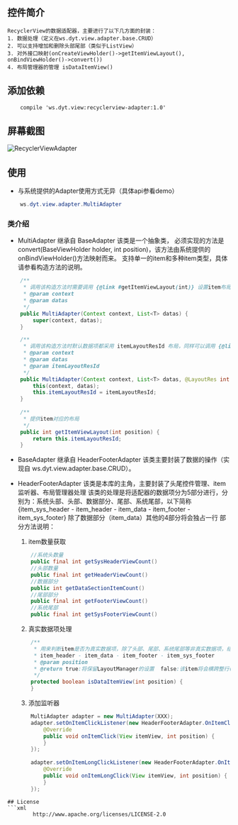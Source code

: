 ## 控件简介
    RecyclerView的数据适配器，主要进行了以下几方面的封装：
    1. 数据处理（定义在ws.dyt.view.adapter.base.CRUD）
    2. 可以支持增加和删除头部尾部（类似于ListView）
    3. 对外接口映射(onCreateViewHolder()->getItemViewLayout(), onBindViewHolder()->convert())
    4. 布局管理器的管理 isDataItemView()
## 添加依赖
```
    compile 'ws.dyt.view:recyclerview-adapter:1.0'
```
## 屏幕截图
![RecyclerViewAdapter](https://raw.githubusercontent.com/yangxiaoweihn/FlowView/flow-view/flowviewtest/screenshots/img.png)
    
## 使用
-   与系统提供的Adapter使用方式无异（具体api参看demo）
```java
    ws.dyt.view.adapter.MultiAdapter
```
### 类介绍
-   MultiAdapter 继承自 BaseAdapter
    该类是一个抽象类， 必须实现的方法是convert(BaseViewHolder holder, int position)，该方法由系统提供的onBindViewHolder()方法映射而来。
    支持单一的item和多种item类型，具体请参看构造方法的说明。
```java
    /**
     * 调用该构造方法时需要调用 {@link #getItemViewLayout(int)} 设置item布局
     * @param context
     * @param datas
     */
    public MultiAdapter(Context context, List<T> datas) {
        super(context, datas);
    }

    /**
     * 调用该构造方法时默认数据项都采用 itemLayoutResId 布局，同样可以调用 {@link #getItemViewLayout(int)} 重新设置item布局
     * @param context
     * @param datas
     * @param itemLayoutResId
     */
    public MultiAdapter(Context context, List<T> datas, @LayoutRes int itemLayoutResId) {
        this(context, datas);
        this.itemLayoutResId = itemLayoutResId;
    }
    
    /**
     * 提供item对应的布局
     */
    public int getItemViewLayout(int position) {
        return this.itemLayoutResId;
    }
```
-   BaseAdapter 继承自 HeaderFooterAdapter
    该类主要封装了数据的操作（实现自 ws.dyt.view.adapter.base.CRUD）。
    
-   HeaderFooterAdapter
    该类是本库的主角，主要封装了头尾控件管理、item监听器、布局管理器处理
    该类的处理是将适配器的数据项分为5部分进行，分别为：系统头部、头部、数据部分、尾部、系统尾部，以下简称{item_sys_header - item_header - item_data - item_footer - item_sys_footer}
    除了数据部分（item_data）其他的4部分将会独占一行
    部分方法说明：
    1. item数量获取
    ```java
        //系统头数量
        public final int getSysHeaderViewCount()
        //头部数量
        public final int getHeaderViewCount()
        //数据部分
        public int getDataSectionItemCount()
        //尾部部分
        public final int getFooterViewCount()
        //系统尾部
        public final int getSysFooterViewCount()
    ```
    2. 真实数据项处理
    ```java
        /**
         * 用来判断item是否为真实数据项，除了头部、尾部、系统尾部等非真实数据项，结构为:
         * item_header - item_data - item_footer - item_sys_footer
         * @param position
         * @return true:将保留LayoutManager的设置  false:该item将会横跨整行(对GridLayoutManager,StaggeredLayoutManager将很有用)
         */
        protected boolean isDataItemView(int position) {
        }
    ```
    3. 添加监听器
    ```java
        MultiAdapter adapter = new MultiAdapter(XXX);
        adapter.setOnItemClickListener(new HeaderFooterAdapter.OnItemClickListener() {
            @Override
            public void onItemClick(View itemView, int position) {
            }
        });
        
        adapter.setOnItemLongClickListener(new HeaderFooterAdapter.OnItemLongClickListener() {
            @Override
            public void onItemLongClick(View itemView, int position) {
            }
        });
```
## License
```xml
        http://www.apache.org/licenses/LICENSE-2.0
```